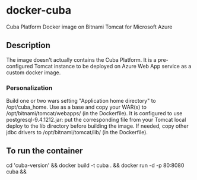 # docker-cuba
Cuba Platform Docker image on Bitnami Tomcat for Microsoft Azure

## Description
The image doesn't actually contains the Cuba Platform. It is a pre-configured Tomcat instance to be deployed on Azure Web App service as a custom docker image.

### Personalization
Build one or two wars setting "Application home directory" to /opt/cuba_home.
Use as a base and copy your WAR(s) to /opt/bitnami/tomcat/webapps/ (in the Dockerfile).
It is configured to use postgresql-9.4.1212.jar: put the corresponding file from your Tomcat local deploy to the lib directory before building the image. If needed, copy other jdbc drivers to /opt/bitnami/tomcat/lib/ (in the Dockerfile).

## To run the container
cd 'cuba-version' &&
docker build -t cuba . &&
docker run -d -p 80:8080 cuba &&
